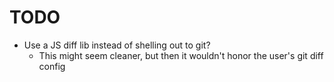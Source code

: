 # TODO

* Use a JS diff lib instead of shelling out to git?
  * This might seem cleaner, but then it wouldn't honor the user's git diff config
